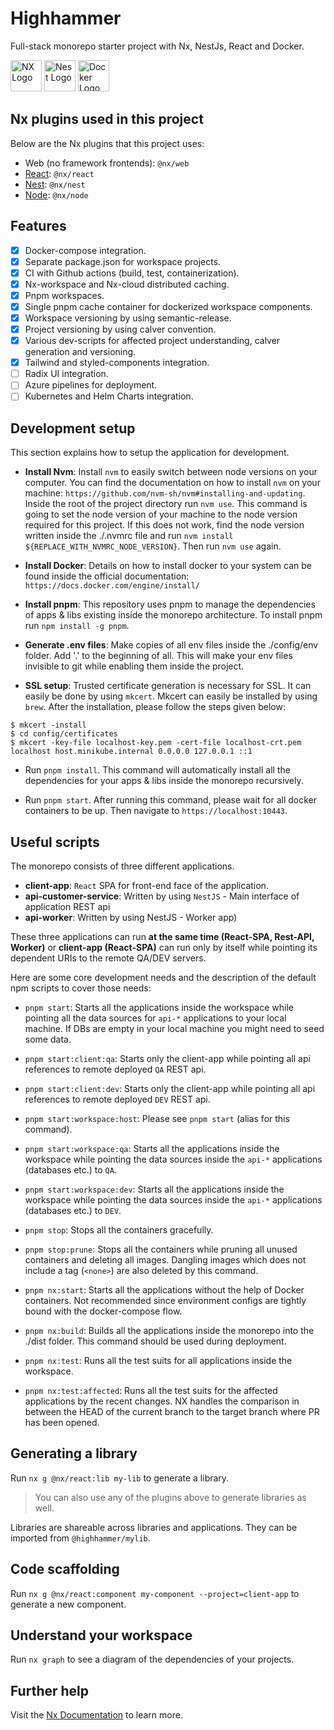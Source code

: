 # Highhammer

Full-stack monorepo starter project with Nx, NestJs, React and Docker.

<p>
  <img src="https://raw.githubusercontent.com/nrwl/nx/master/images/nx-logo.png" alt="NX Logo" height="50">
  <img src="https://nestjs.com/img/logo-small.svg" height="50" alt="Nest Logo" />
  <img src="https://www.docker.com/wp-content/uploads/2022/03/Moby-logo.png" height="50" alt="Docker Logo" />
</p>

## Nx plugins used in this project

Below are the Nx plugins that this project uses:

- Web (no framework frontends): `@nx/web`
- [React](https://reactjs.org): `@nx/react`
- [Nest](https://nestjs.com): `@nx/nest`
- [Node](https://nodejs.org): `@nx/node`

## Features

- [x] Docker-compose integration.
- [x] Separate package.json for workspace projects.
- [x] CI with Github actions (build, test, containerization).
- [x] Nx-workspace and Nx-cloud distributed caching.
- [x] Pnpm workspaces.
- [x] Single pnpm cache container for dockerized workspace components.
- [x] Workspace versioning by using semantic-release.
- [x] Project versioning by using calver convention.
- [x] Various dev-scripts for affected project understanding, calver generation and versioning.
- [x] Tailwind and styled-components integration.
- [ ] Radix UI integration.
- [ ] Azure pipelines for deployment.
- [ ] Kubernetes and Helm Charts integration.

## Development setup

This section explains how to setup the application for development.

- **Install Nvm**: Install `nvm` to easily switch between node versions on your computer. You can find the documentation on how to install `nvm` on your machine: `https://github.com/nvm-sh/nvm#installing-and-updating`.
  Inside the root of the project directory run `nvm use`. This command is going to set the node version of your machine to the node version required for this project. If this does not work, find the node version written inside the ./.nvmrc file and run `nvm install ${REPLACE_WITH_NVMRC_NODE_VERSION}`. Then run `nvm use` again.

- **Install Docker**: Details on how to install docker to your system can be found inside the official documentation: `https://docs.docker.com/engine/install/`

- **Install pnpm**: This repository uses pnpm to manage the dependencies of apps & libs existing inside the monorepo architecture. To install pnpm run `npm install -g pnpm`.

- **Generate .env files**: Make copies of all env files inside the ./config/env folder. Add '.' to the beginning of all. This will make your env files invisible to git while enabling them inside the project.

- **SSL setup**: Trusted certificate generation is necessary for SSL. It can easily be done by using `mkcert`. Mkcert can easily be installed by using `brew`. After the installation, please follow the steps given below:

```
$ mkcert -install
$ cd config/certificates
$ mkcert -key-file localhost-key.pem -cert-file localhost-crt.pem localhost host.minikube.internal 0.0.0.0 127.0.0.1 ::1
```

- Run `pnpm install`. This command will automatically install all the dependencies for your apps & libs inside the monorepo recursively.

- Run `pnpm start`. After running this command, please wait for all docker containers to be up. Then navigate to `https://localhost:10443`.

## Useful scripts

The monorepo consists of three different applications.

- **client-app**: `React` SPA for front-end face of the application.
- **api-customer-service**: Written by using `NestJS` - Main interface of application REST api
- **api-worker**: Written by using NestJS - Worker app)

These three applications can run **at the same time (React-SPA, Rest-API, Worker)** or **client-app (React-SPA)** can run only by itself while pointing its dependent URIs to the remote QA/DEV servers.

Here are some core development needs and the description of the default npm scripts to cover those needs:

- `pnpm start`: Starts all the applications inside the workspace while pointing all the data sources for `api-*` applications to your local machine. If DBs are empty in your local machine you might need to seed some data.

- `pnpm start:client:qa`: Starts only the client-app while pointing all api references to remote deployed `QA` REST api.

- `pnpm start:client:dev`: Starts only the client-app while pointing all api references to remote deployed `DEV` REST api.

- `pnpm start:workspace:host`: Please see `pnpm start` (alias for this command).

- `pnpm start:workspace:qa`: Starts all the applications inside the workspace while pointing the data sources inside the `api-*` applications (databases etc.) to `QA`.

- `pnpm start:workspace:dev`: Starts all the applications inside the workspace while pointing the data sources inside the `api-*` applications (databases etc.) to `DEV`.

- `pnpm stop`: Stops all the containers gracefully.

- `pnpm stop:prune`: Stops all the containers while pruning all unused containers and deleting all images. Dangling images which does not include a tag (`<none>`) are also deleted by this command.

- `pnpm nx:start`: Starts all the applications without the help of Docker containers. Not recommended since environment configs are tightly bound with the docker-compose flow.

- `pnpm nx:build`: Builds all the applications inside the monorepo into the ./dist folder. This command should be used during deployment.

- `pnpm nx:test`: Runs all the test suits for all applications inside the workspace.

- `pnpm nx:test:affected`: Runs all the test suits for the affected applications by the recent changes. NX handles the comparison in between the HEAD of the current branch to the target branch where PR has been opened.

## Generating a library

Run `nx g @nx/react:lib my-lib` to generate a library.

> You can also use any of the plugins above to generate libraries as well.

Libraries are shareable across libraries and applications. They can be imported from `@highhammer/mylib`.

## Code scaffolding

Run `nx g @nx/react:component my-component --project=client-app` to generate a new component.

## Understand your workspace

Run `nx graph` to see a diagram of the dependencies of your projects.

## Further help

Visit the [Nx Documentation](https://nx.dev) to learn more.
